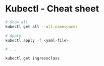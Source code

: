 # Kubectl - Cheat sheet

```bash
# Show all
kubectl get all --all-namespaces

# Apply
kubectl apply -f <yaml-file>

# ...

kubectl get ingressclass


```